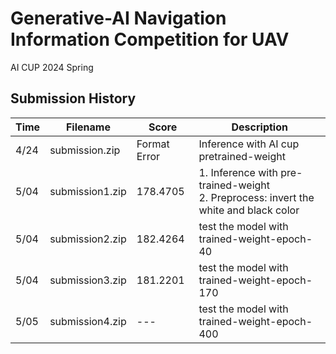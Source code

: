 # Generative-AI Navigation Information Competition for UAV

AI CUP 2024 Spring

## Submission History
| Time | Filename | Score | Description |
| --- | --- | --- | --- |
| 4/24 |submission.zip|Format Error| Inference with AI cup pretrained-weight|
|5/04 |submission1.zip|178.4705| 1. Inference with pre-trained-weight <br>2. Preprocess: invert the white and black color|
|5/04 |submission2.zip|182.4264| test the model with trained-weight-epoch-40|
|5/04 |submission3.zip|181.2201| test the model with trained-weight-epoch-170|
|5/05 |submission4.zip|---| test the model with trained-weight-epoch-400|
